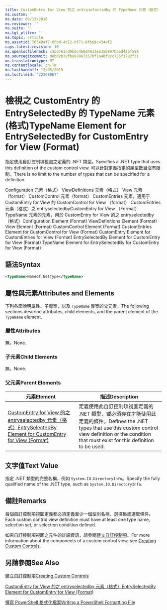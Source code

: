 ```yaml
---
title: CustomEntry for View 的之 entryselectedby 的 TypeName 元素（格式） |Microsoft Docs
ms.custom: ''
ms.date: 09/13/2016
ms.reviewer: ''
ms.suite: ''
ms.tgt_pltfrm: ''
ms.topic: article
ms.assetid: 76548af7-05bd-4d12-bf71-6fb69c434ef2
caps.latest.revision: 10
ms.openlocfilehash: c3dd761cd9b6c468d4833ea35b897ba5d425f598
ms.sourcegitcommit: debd2b38fb8070a7357bf1a4bf9cc736f3702f31
ms.translationtype: MT
ms.contentlocale: zh-TW
ms.lasthandoff: 12/05/2019
ms.locfileid: "72368067"
---
```

# <a name="typename-element-for-entryselectedby-for-customentry-for-view-format"></a><span data-ttu-id="ff60c-102">檢視之 CustomEntry 的 EntrySelectedBy 的 TypeName 元素 (格式)</span><span class="sxs-lookup"><span data-stu-id="ff60c-102">TypeName Element for EntrySelectedBy for CustomEntry for View (Format)</span></span>

<span data-ttu-id="ff60c-103">指定使用自訂控制項視圖之定義的 .NET 類型。</span><span class="sxs-lookup"><span data-stu-id="ff60c-103">Specifies a .NET type that uses this definition of the custom control view.</span></span> <span data-ttu-id="ff60c-104">可以針對定義指定的類型數目沒有限制。</span><span class="sxs-lookup"><span data-stu-id="ff60c-104">There is no limit to the number of types that can be specified for a definition.</span></span>

<span data-ttu-id="ff60c-105">Configuration 元素（格式） ViewDefinitions 元素（格式） View 元素（format） CustomControl 元素（format） CustomEntries 元素，適用于 CustomEntry for View 的 CustomControl for View （format） CustomEntries 元素（格式）之 entryselectedbyCustomEntry for View （Format） TypeName 元素的元素，用於 CustomEntry for View 的之 entryselectedby （格式）</span><span class="sxs-lookup"><span data-stu-id="ff60c-105">Configuration Element (Format) ViewDefinitions Element (Format) View Element (Format) CustomControl Element (Format) CustomEntries Element for CustomControl for View (Format) CustomEntry Element for CustomEntries for View (Format) EntrySelectedBy Element for CustomEntry for View (Format) TypeName Element for EntrySelectedBy for CustomEntry for View (Format)</span></span>

## <a name="syntax"></a><span data-ttu-id="ff60c-106">語法</span><span class="sxs-lookup"><span data-stu-id="ff60c-106">Syntax</span></span>

```xml
<TypeName>Nameof.NetType</TypeName>
```

## <a name="attributes-and-elements"></a><span data-ttu-id="ff60c-107">屬性與元素</span><span class="sxs-lookup"><span data-stu-id="ff60c-107">Attributes and Elements</span></span>

<span data-ttu-id="ff60c-108">下列各節說明屬性、子專案，以及 `TypeName` 專案的父元素。</span><span class="sxs-lookup"><span data-stu-id="ff60c-108">The following sections describe attributes, child elements, and the parent element of the `TypeName` element.</span></span>

### <a name="attributes"></a><span data-ttu-id="ff60c-109">屬性</span><span class="sxs-lookup"><span data-stu-id="ff60c-109">Attributes</span></span>

<span data-ttu-id="ff60c-110">無。</span><span class="sxs-lookup"><span data-stu-id="ff60c-110">None.</span></span>

### <a name="child-elements"></a><span data-ttu-id="ff60c-111">子元素</span><span class="sxs-lookup"><span data-stu-id="ff60c-111">Child Elements</span></span>

<span data-ttu-id="ff60c-112">無。</span><span class="sxs-lookup"><span data-stu-id="ff60c-112">None.</span></span>

### <a name="parent-elements"></a><span data-ttu-id="ff60c-113">父元素</span><span class="sxs-lookup"><span data-stu-id="ff60c-113">Parent Elements</span></span>

|<span data-ttu-id="ff60c-114">元素</span><span class="sxs-lookup"><span data-stu-id="ff60c-114">Element</span></span>|<span data-ttu-id="ff60c-115">描述</span><span class="sxs-lookup"><span data-stu-id="ff60c-115">Description</span></span>|
|-------------|-----------------|
|[<span data-ttu-id="ff60c-116">CustomEntry for View 的之 entryselectedby 元素（格式）</span><span class="sxs-lookup"><span data-stu-id="ff60c-116">EntrySelectedBy Element for CustomEntry for View (Format)</span></span>](./entryselectedby-element-for-customentry-for-customcontrol-for-view-format.md)|<span data-ttu-id="ff60c-117">定義使用此自訂控制項視圖定義的 .NET 類型，或必須存在才能使用此定義的條件。</span><span class="sxs-lookup"><span data-stu-id="ff60c-117">Defines the .NET types that use this custom control view definition or the condition that must exist for this definition to be used.</span></span>|

## <a name="text-value"></a><span data-ttu-id="ff60c-118">文字值</span><span class="sxs-lookup"><span data-stu-id="ff60c-118">Text Value</span></span>

<span data-ttu-id="ff60c-119">指定 .NET 類型的完整名稱，例如 `System.IO.DirectoryInfo`。</span><span class="sxs-lookup"><span data-stu-id="ff60c-119">Specify the fully qualified name of the .NET type, such as `System.IO.DirectoryInfo`.</span></span>

## <a name="remarks"></a><span data-ttu-id="ff60c-120">備註</span><span class="sxs-lookup"><span data-stu-id="ff60c-120">Remarks</span></span>

<span data-ttu-id="ff60c-121">每個自訂控制項視圖定義都必須定義至少一個型別名稱、選擇集或選取條件。</span><span class="sxs-lookup"><span data-stu-id="ff60c-121">Each custom control view definition must have at least one type name, selection set, or selection condition defined.</span></span>

<span data-ttu-id="ff60c-122">如需自訂控制項視圖之元件的詳細資訊，請參閱[建立自訂控制項](./creating-custom-controls.md)。</span><span class="sxs-lookup"><span data-stu-id="ff60c-122">For more information about the components of a custom control view, see [Creating Custom Controls](./creating-custom-controls.md).</span></span>

## <a name="see-also"></a><span data-ttu-id="ff60c-123">另請參閱</span><span class="sxs-lookup"><span data-stu-id="ff60c-123">See Also</span></span>

[<span data-ttu-id="ff60c-124">建立自訂控制項</span><span class="sxs-lookup"><span data-stu-id="ff60c-124">Creating Custom Controls</span></span>](./creating-custom-controls.md)

[<span data-ttu-id="ff60c-125">CustomEntry for View 的之 entryselectedby 元素（格式）</span><span class="sxs-lookup"><span data-stu-id="ff60c-125">EntrySelectedBy Element for CustomEntry for View (Format)</span></span>](./entryselectedby-element-for-customentry-for-customcontrol-for-view-format.md)

[<span data-ttu-id="ff60c-126">撰寫 PowerShell 格式化檔案</span><span class="sxs-lookup"><span data-stu-id="ff60c-126">Writing a PowerShell Formatting File</span></span>](./writing-a-powershell-formatting-file.md)
